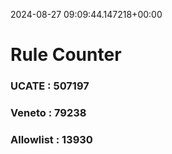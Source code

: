 2024-08-27 09:09:44.147218+00:00
# Rule Counter 
 ### UCATE : 507197

 ### Veneto : 79238

 ### Allowlist : 13930